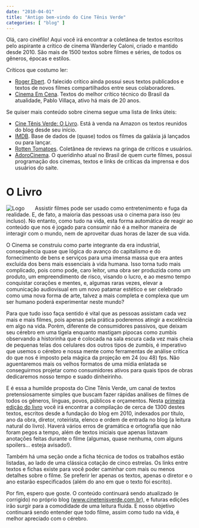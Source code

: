 ```yaml
---
date: "2010-04-01"
title: "Antigo bem-vindo do Cine Tênis Verde"
categories: [ "blog" ]
---
```

Olá, caro cinéfilo! Aqui você irá encontrar a coletânea de textos escritos pelo aspirante a crítico de cinema Wanderley Caloni, criado e mantido desde 2010. São mais de 1500 textos sobre filmes e séries, de todos os gêneros, épocas e estilos.

Críticos que costumo ler:

 - [Roger Ebert](http://www.rogerebert.com/). O falecido crítico ainda possui seus textos publicados e textos de novos filmes compartilhados entre seus colaboradores.
 - [Cinema Em Cena](www.cinemaemcena.com.br). Textos do melhor crítico técnico do Brasil da atualidade, Pablo Villaça, ativo há mais de 20 anos.

Se quiser mais conteúdo sobre cinema segue uma lista de links úteis:

 - [Cine Tênis Verde: O Livro](https://www.amazon.com.br/dp/B01NB0YTX6). Está à venda na Amazon os textos reunidos do blog desde seu início.
 - [IMDB](http://www.imdb.com/). Base de dados de (quase) todos os filmes da galáxia já lançados ou para lançar.
 - [Rotten Tomatoes](https://www.rottentomatoes.com/). Coletânea de reviews na gringa de críticos e usuários.
 - [AdoroCinema](http://www.adorocinema.com/). O queridinho atual no Brasil de quem curte filmes, possui programação dos cinemas, textos e links de críticas da imprensa e dos usuários do saite.

# O Livro

[<img src="/img/apple-touch-icon.png" style="max-width:15%;min-width:40px;float:left; margin-right: 2em;" alt="Logo" />](https://www.amazon.com.br/dp/B01NB0YTX6)

Assistir filmes pode ser usado como entretenimento e fuga da realidade. E, de fato, a maioria das pessoas usa o cinema para isso (eu incluso). No entanto, como tudo na vida, esta forma automática de reagir ao conteúdo que nos é jogado para consumir não é a melhor maneira de interagir com o mundo, nem de aproveitar duas horas de lazer de sua vida.

O Cinema se construiu como parte integrante da era industrial, consequência quase que lógica do avanço do capitalismo e do fornecimento de bens e serviços para uma imensa massa que era antes excluída dos bens mais essenciais à vida humana. Isso torna tudo mais complicado, pois como pode, caro leitor, uma obra ser produzida como um produto, um empreendimento de risco, visando o lucro, e ao mesmo tempo conquistar corações e mentes, e, algumas raras vezes, elevar a comunicação audiovisual em um novo patamar estético e ser celebrado como uma nova forma de arte, talvez a mais completa e complexa que um ser humano poderá experimentar neste mundo?

Para que tudo isso faça sentido é vital que as pessoas assistam cada vez mais e mais filmes, pois apenas pela prática poderemos atingir a excelência em algo na vida. Porém, diferente de consumidores passivos, que deixam seu cérebro em uma tigela enquanto mastigam pipocas como zumbis observando a historinha que é colocada na sala escura cada vez mais cheia de pequenas telas dos celulares dos outros tipos de zumbis, é imperativo que usemos o cérebro e nossa mente como ferramentas de análise crítica do que nos é imposto pela mágica da projeção em 24 (ou 48) fps. Não aguentaremos mais os velhos formatos de uma mídia enlatada se conseguirmos projetar como consumidores ativos para quais tipos de obras dedicaremos nosso tempo e suado dinheirinho.

E é essa a humilde proposta do Cine Tênis Verde, um canal de textos pretensiosamente simples que buscam fazer rápidas análises de filmes de todos os gêneros, línguas, povos, públicos e orçamentos. Nesta [primeira edição do livro](https://www.amazon.com.br/dp/B01NB0YTX6) você irá encontrar a compilação de cerca de 1300 destes textos, escritos desde a fundação do blog em 2010, indexados por título, ano da obra, diretor, roteirista, elenco e ordem de entrada no blog (a leitura natural do livro). Haverá vários erros de gramática e ortografia que não foram pegos a tempo, além de textos iniciais que apenas listavam anotações feitas durante o filme (algumas, quase nenhuma, com alguns spoilers... esteja avisado!).

Também há uma seção onde a ficha técnica de todos os trabalhos estão listadas, ao lado de uma clássica cotação de cinco estrelas. Os links entre textos e fichas existe para você poder caminhar com mais ou menos detalhes sobre o filme. Se preferir ler apenas os textos, apenas o diretor e o ano estarão especificados (além do ano em que o texto foi escrito).

Por fim, espero que goste. O conteúdo continuará sendo atualizado (e corrigido) no próprio blog (www.cinetenisverde.com.br), e futuras edições irão surgir para a comodidade de uma leitura fluida. E nosso objetivo continuará sendo entender que todo filme, assim como tudo na vida, é melhor apreciado com o cérebro.
